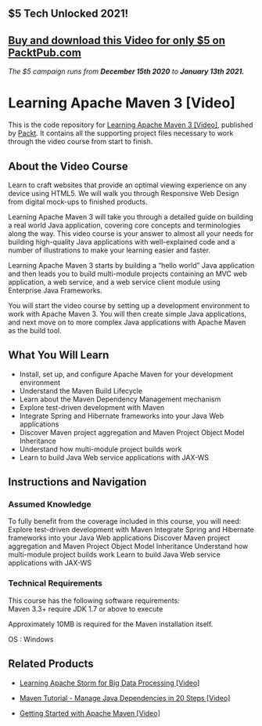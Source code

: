 ## $5 Tech Unlocked 2021!
[Buy and download this Video for only $5 on PacktPub.com](https://www.packtpub.com/product/learning-apache-maven-3-video/9781782166665)
-----
*The $5 campaign         runs from __December 15th 2020__ to __January 13th 2021.__*

# Learning Apache Maven 3 [Video]
This is the code repository for [Learning Apache Maven 3 [Video]](https://www.packtpub.com/application-development/learning-apache-maven-3-video?utm_source=github&utm_medium=repository&utm_campaign=9781782166665), published by [Packt](https://www.packtpub.com/?utm_source=github). It contains all the supporting project files necessary to work through the video course from start to finish.
## About the Video Course
Learn to craft websites that provide an optimal viewing experience on any device using HTML5. We will walk you through Responsive Web Design from digital mock-ups to finished products.

Learning Apache Maven 3 will take you through a detailed guide on building a real world Java application, covering core concepts and terminologies along the way. This video course is your answer to almost all your needs for building high-quality Java applications with well-explained code and a number of illustrations to make your learning easier and faster.

Learning Apache Maven 3 starts by building a “hello world” Java application and then leads you to build multi-module projects containing an MVC web application, a web service, and a web service client module using Enterprise Java Frameworks. 

You will start the video course by setting up a development environment to work with Apache Maven 3. You will then create simple Java applications, and next move on to more complex Java applications with Apache Maven as the build tool.

<H2>What You Will Learn</H2>
<DIV class=book-info-will-learn-text>
<UL>
<LI>Install, set up, and configure Apache Maven for your development environment 
<LI>Understand the Maven Build Lifecycle 
<LI>Learn about the Maven Dependency Management mechanism 
<LI>Explore test-driven development with Maven 
<LI>Integrate Spring and Hibernate frameworks into your Java Web applications 
<LI>Discover Maven project aggregation and Maven Project Object Model Inheritance 
<LI>Understand how multi-module project builds work 
<LI>Learn to build Java Web service applications with JAX-WS </LI></UL></DIV>

## Instructions and Navigation
### Assumed Knowledge
To fully benefit from the coverage included in this course, you will need:<br/>
Explore test-driven development with Maven
Integrate Spring and Hibernate frameworks into your Java Web applications
Discover Maven project aggregation and Maven Project Object Model Inheritance
Understand how multi-module project builds work
Learn to build Java Web service applications with JAX-WS
### Technical Requirements
This course has the following software requirements:<br/>
Maven 3.3+ require JDK 1.7 or above to execute

Approximately 10MB is required for the Maven installation itself. 

OS : Windows


## Related Products
* [Learning Apache Storm for Big Data Processing [Video]](https://www.packtpub.com/big-data-and-business-intelligence/learning-apache-storm-big-data-processing-video?utm_source=github&utm_medium=repository&utm_campaign=9781786460028)

* [Maven Tutorial - Manage Java Dependencies in 20 Steps [Video]](https://www.packtpub.com/application-development/maven-tutorial-manage-java-dependencies-20-steps-video?utm_source=github&utm_medium=repository&utm_campaign=9781789130027)

* [Getting Started with Apache Maven [Video]](https://www.packtpub.com/application-development/getting-started-apache-maven-video?utm_source=github&utm_medium=repository&utm_campaign=9781782165729)

